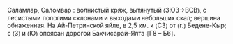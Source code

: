 ---
---

Саламлар, Саломвар
: волнистый кряж, вытянутый ⦅ЗЮЗ→ВСВ⦆, с лесистыми пологими склонами и выходами небольших скал; вершина обнаженная. На Ай-Петринской яйле, в 2,5 км. к ⦅СЗ⦆ от ⦅г.⦆ Бедене-Кыр; с ⦅З⦆ и ⦅Ю⦆ опоясан дорогой Бахчисарай–Ялта ⦃Г8 – Б6⦄.
